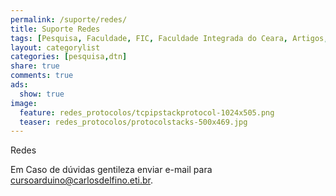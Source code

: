 ```yaml
---
permalink: /suporte/redes/
title: Suporte Redes
tags: [Pesquisa, Faculdade, FIC, Faculdade Integrada do Ceara, Artigos, Desenvolvimento, Inovação, TCP/IP, IVN, Intelligent Vehicular Network, DTN, Delay-Tolerant Network, Disruption-Tolerant Network, VDTN, Vehicular Delay-Tolerant Network]
layout: categorylist
categories: [pesquisa,dtn]
share: true
comments: true
ads:
  show: true 
image:
  feature: redes_protocolos/tcpipstackprotocol-1024x505.png
  teaser: redes_protocolos/protocolstacks-500x469.jpg
--- 
```


Redes

<!--more-->


Em Caso de dúvidas gentileza enviar e-mail para <a href="mailto:consultoria@carlosdelfino.eti.br">cursoarduino@carlosdelfino.eti.br</a>.